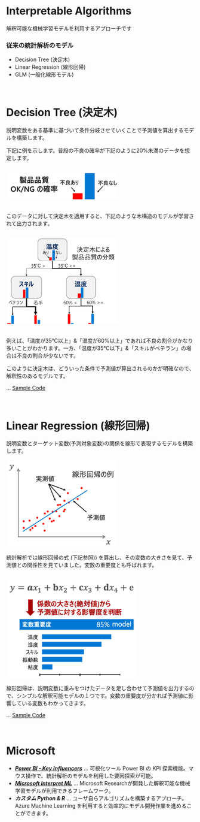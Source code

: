 # Interpretable Algorithms

解釈可能な機械学習モデルを利用するアプローチです

### 従来の統計解析のモデル
- Decision Tree (決定木)
- Linear Regression (線形回帰)
- GLM (一般化線形モデル)


<br/>


# Decision Tree (決定木)

説明変数をある基準に基づいて条件分岐させていくことで予測値を算出するモデルを構築します。

下記に例を示します。普段の不良の確率が下記のように20%未満のデータを想定します。

<br/>

<img src="docs/images/DT-base.png" width=300>  

<br/>
<br/>

このデータに対して決定木を適用すると、下記のような木構造のモデルが学習されて出力されます。

<br/>
<img src="docs/images/DT-pic.png" width=300>
<br/><br/>


例えば、「温度が35℃以上」&「湿度が60%以上」であれば不良の割合がかなり多いことがわかります。一方、「温度が35℃以下」&「スキルがベテラン」の場合は不良の割合が少ないです。

このように決定木は、どういった条件で予測値が算出されるのかが明確なので、解釈性のあるモデルです。


... [Sample Code](Sample/Decision-Tree)

<br/>

# Linear Regression (線形回帰)

説明変数とターゲット変数(予測対象変数)の関係を線形で表現するモデルを構築します。

<img src="docs/images/LR-pic.png" width=300>
<br/>

統計解析では線形回帰の式 (下記参照)) を算出し、その変数の大きさを見て、予測値との関係性を見ていました。変数の重要度とも呼ばれます。

<br/>
<img src="docs/images/LR-feature-importance.png" width=350>
<br/>


線形回帰は、説明変数に重みをつけたデータを足し合わせて予測値を出力するので、シンプルな解釈可能モデルの１つです。変数の重要度が分かれば予測値に影響している変数もわかってきます。

... [Sample Code](Sample/Linear-Regression)

<br/>

<!-- # 一般化線形モデル (工事中) -->

# Microsoft 

* **_[Power BI - Key Influencers](PowerBI.md)_** ... 可視化ツール Power BI の KPI 探索機能。マウス操作で、統計解析のモデルを利用した要因探索が可能。
* **_[Microsoft Interpret ML](InterpretML.md)_** ... Microsoft Researchが開発した解釈可能な機械学習モデルが利用できるフレームワーク。
* **_カスタム Python & R_** ... ユーザ自らアルゴリズムを構築するアプローチ。Azure Machine Learning を利用すると効率的にモデル開発作業を進めることができます。


